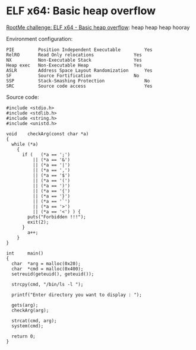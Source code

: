 # ELF x64: Basic heap overflow

[RootMe challenge: ELF x64 - Basic heap overflow](https://www.root-me.org/en/Challenges/App-System/ELF-x64-Basic-heap-overflow): heap heap heap hooray 

Environment configuration:

```text
PIE         Position Independent Executable         Yes
RelRO       Read Only relocations 	            Yes
NX          Non-Executable Stack 	            Yes
Heap exec   Non-Executable Heap 	            Yes
ASLR        Address Space Layout Randomization 	    Yes
SF          Source Fortification 	            No
SSP         Stack-Smashing Protection 	            No
SRC         Source code access 	                    Yes
```

Source code:

```text
#include <stdio.h>
#include <stdlib.h>
#include <string.h>
#include <unistd.h>
 
void    checkArg(const char *a)
{
  while (*a)
    {
      if (   (*a == ';')
          || (*a == '&')
          || (*a == '|')
          || (*a == ',')
          || (*a == '$')
          || (*a == '(')
          || (*a == ')')
          || (*a == '{')
          || (*a == '}')
          || (*a == '`')
          || (*a == '>')
          || (*a == '<') ) {
        puts("Forbidden !!!");
        exit(2);
      }
        a++;
    }
}
 
int     main()
{
  char  *arg = malloc(0x20);
  char  *cmd = malloc(0x400);
  setreuid(geteuid(), geteuid());
 
  strcpy(cmd, "/bin/ls -l ");
 
  printf("Enter directory you want to display : ");
 
  gets(arg);
  checkArg(arg);
 
  strcat(cmd, arg);
  system(cmd);
 
  return 0;
}
```
